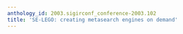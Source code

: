 ```yaml
---
anthology_id: 2003.sigirconf_conference-2003.102
title: 'SE-LEGO: creating metasearch engines on demand'
---
```


